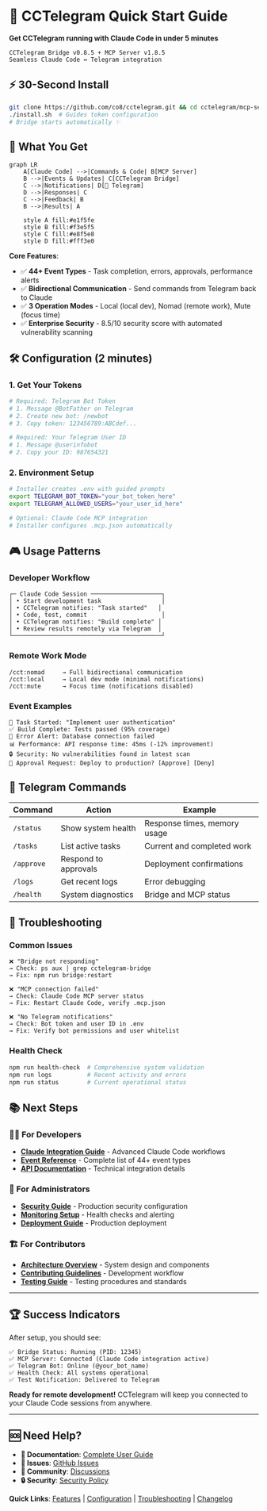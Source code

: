 # 🚀 CCTelegram Quick Start Guide
**Get CCTelegram running with Claude Code in under 5 minutes**

```
CCTelegram Bridge v0.8.5 + MCP Server v1.8.5
Seamless Claude Code ↔ Telegram integration
```

## ⚡ 30-Second Install

```bash
git clone https://github.com/co8/cctelegram.git && cd cctelegram/mcp-server
./install.sh  # Guides token configuration
# Bridge starts automatically ✨
```

## 🎯 What You Get

```mermaid
graph LR
    A[Claude Code] -->|Commands & Code| B[MCP Server]
    B -->|Events & Updates| C[CCTelegram Bridge]
    C -->|Notifications| D[📱 Telegram]
    D -->|Responses| C
    C -->|Feedback| B
    B -->|Results| A
    
    style A fill:#e1f5fe
    style B fill:#f3e5f5
    style C fill:#e8f5e8
    style D fill:#fff3e0
```

**Core Features**:
- ✅ **44+ Event Types** - Task completion, errors, approvals, performance alerts
- ✅ **Bidirectional Communication** - Send commands from Telegram back to Claude
- ✅ **3 Operation Modes** - Local (local dev), Nomad (remote work), Mute (focus time)
- ✅ **Enterprise Security** - 8.5/10 security score with automated vulnerability scanning

## 🛠️ Configuration (2 minutes)

### 1. Get Your Tokens
```bash
# Required: Telegram Bot Token
# 1. Message @BotFather on Telegram
# 2. Create new bot: /newbot
# 3. Copy token: 123456789:ABCdef...

# Required: Your Telegram User ID  
# 1. Message @userinfobot
# 2. Copy your ID: 987654321
```

### 2. Environment Setup
```bash
# Installer creates .env with guided prompts
export TELEGRAM_BOT_TOKEN="your_bot_token_here"
export TELEGRAM_ALLOWED_USERS="your_user_id_here"

# Optional: Claude Code MCP integration
# Installer configures .mcp.json automatically
```

## 🎮 Usage Patterns

### Developer Workflow
```
┌─ Claude Code Session ────────────────────┐
│ • Start development task                 │
│ • CCTelegram notifies: "Task started"   │
│ • Code, test, commit                     │
│ • CCTelegram notifies: "Build complete" │
│ • Review results remotely via Telegram  │
└──────────────────────────────────────────┘
```

### Remote Work Mode
```
/cct:nomad     → Full bidirectional communication
/cct:local     → Local dev mode (minimal notifications)  
/cct:mute      → Focus time (notifications disabled)
```

### Event Examples
```
🎯 Task Started: "Implement user authentication"
✅ Build Complete: Tests passed (95% coverage)
🚨 Error Alert: Database connection failed
📊 Performance: API response time: 45ms (-12% improvement)
🔒 Security: No vulnerabilities found in latest scan
💬 Approval Request: Deploy to production? [Approve] [Deny]
```

## 📱 Telegram Commands

| Command | Action | Example |
|---------|--------|---------|
| `/status` | Show system health | Response times, memory usage |
| `/tasks` | List active tasks | Current and completed work |
| `/approve` | Respond to approvals | Deployment confirmations |
| `/logs` | Get recent logs | Error debugging |
| `/health` | System diagnostics | Bridge and MCP status |

## 🚦 Troubleshooting

### Common Issues
```
❌ "Bridge not responding"
→ Check: ps aux | grep cctelegram-bridge
→ Fix: npm run bridge:restart

❌ "MCP connection failed"  
→ Check: Claude Code MCP server status
→ Fix: Restart Claude Code, verify .mcp.json

❌ "No Telegram notifications"
→ Check: Bot token and user ID in .env
→ Fix: Verify bot permissions and user whitelist
```

### Health Check
```bash
npm run health-check  # Comprehensive system validation
npm run logs          # Recent activity and errors
npm run status        # Current operational status
```

## 📚 Next Steps

### 🧑‍💻 For Developers
- **[Claude Integration Guide](docs/user-guide/claude-integration.md)** - Advanced Claude Code workflows
- **[Event Reference](docs/user-guide/event-reference.md)** - Complete list of 44+ event types
- **[API Documentation](docs/development/api-reference.md)** - Technical integration details

### 🔧 For Administrators  
- **[Security Guide](docs/administration/security-guide.md)** - Production security configuration
- **[Monitoring Setup](docs/administration/monitoring.md)** - Health checks and alerting
- **[Deployment Guide](docs/administration/deployment.md)** - Production deployment

### 🏗️ For Contributors
- **[Architecture Overview](docs/development/architecture.md)** - System design and components
- **[Contributing Guidelines](docs/development/contributing.md)** - Development workflow
- **[Testing Guide](docs/development/testing.md)** - Testing procedures and standards

---

## 🏆 Success Indicators

After setup, you should see:
```
✅ Bridge Status: Running (PID: 12345)
✅ MCP Server: Connected (Claude Code integration active)
✅ Telegram Bot: Online (@your_bot_name)
✅ Health Check: All systems operational
✅ Test Notification: Delivered to Telegram
```

**Ready for remote development!** CCTelegram will keep you connected to your Claude Code sessions from anywhere.

---

## 🆘 Need Help?

- **📖 Documentation**: [Complete User Guide](docs/README.md)
- **🐛 Issues**: [GitHub Issues](https://github.com/co8/cctelegram/issues)
- **💬 Community**: [Discussions](https://github.com/co8/cctelegram/discussions)
- **🔒 Security**: [Security Policy](SECURITY.md)

**Quick Links**: [Features](docs/reference/features.md) | [Configuration](docs/reference/configuration.md) | [Troubleshooting](docs/user-guide/troubleshooting.md) | [Changelog](CHANGELOG.md)